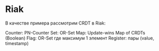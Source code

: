 # Riak

В качестве примера рассмотрим CRDT в Riak:

Counter: PN-Counter
Set: OR-Set
Map: Update-wins Map of CRDTs
(Boolean) Flag: OR-Set где максимум 1 элемент
Register: пары (value, timestamp)